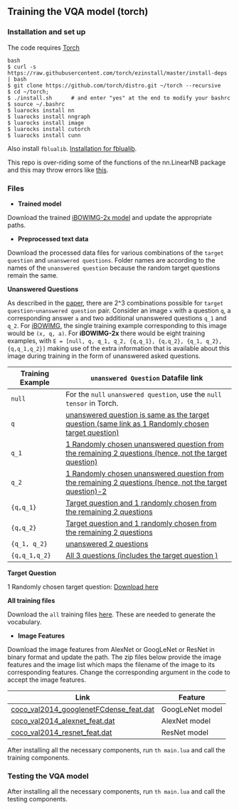 
## Training the VQA model (torch)

### Installation and set up

The code requires [Torch](http://torch.ch/docs/getting-started.html)

```
bash
$ curl -s https://raw.githubusercontent.com/torch/ezinstall/master/install-deps | bash
$ git clone https://github.com/torch/distro.git ~/torch --recursive
$ cd ~/torch; 
$ ./install.sh      # and enter "yes" at the end to modify your bashrc
$ source ~/.bashrc
$ luarocks install nn
$ luarocks install nngraph 
$ luarocks install image 
$ luarocks install cutorch
$ luarocks install cunn
```
Also install `fblualib`. [Installation for fblualib](https://github.com/facebook/fblualib).

This repo is over-riding some of the functions of the nn.LinearNB package and this may throw errors like [this](https://github.com/kaishengtai/torch-ntm/issues/8).

### Files

+ **Trained model**

Download the trained [iBOWIMG-2x model](https://cmu.box.com/s/84ujxt8pppazu6yof7xiwi2qkdiywjgs) and update the appropriate paths.

+ **Preprocessed text data**

Download the processed data files for various combinations of the `target question` and `unanswered questions`. Folder names are according to the names of the `unanswered question` because the random target questions remain the same.

**Unanswered Questions**

As described in the [paper](), there are 2^3 combinations possible for `target question`-`unanswered question` pair. Consider an image `x` with a question `q`, a corresponding answer `a` and two additional unanswered questions `q_1` and `q_2`. For [iBOWIMG](https://github.com/metalbubble/VQAbaseline), the single training example corresponding to this image would be `(x, q, a)`. For **iBOWIMG-2x** there would be eight training examples, with `E = [null, q, q_1, q_2, {q,q_1}, {q,q_2}, {q_1, q_2}, {q,q_1,q_2}]` making use of the extra information that is available about this image during training in the form of unanswered asked questions. 


|Training Example| `unanswered Question` Datafile link |
|--|-|
|`null`| For the `null` `unanswered question`, use the `null tensor` in Torch. |
| `q`| [unanswered question is same as the target question (same link as 1 Randomly chosen target question)]() 
|`q_1`|[1 Randomly chosen unanswered question from the remaining 2 questions (hence, not the target question)](https://cmu.box.com/s/uqtwafj6agp5ilmib58faxxoi7yhfsj0) |
| `q_2`| [1 Randomly chosen unanswered question from the remaining 2 questions (hence, not the target question)-2](https://cmu.box.com/s/5akxvquu45q93z1ler8ow042lgux49nx) | 
|`{q,q_1}` | [Target question and 1 randomly chosen from the remaining 2 questions](https://cmu.box.com/s/zt37h3yf5c2pum2ua4gb1owpa48qpzjn) | 
| `{q,q_2}`| [Target question and 1 randomly chosen from the remaining 2 questions](https://cmu.box.com/s/zt37h3yf5c2pum2ua4gb1owpa48qpzjn) | 
| `{q_1, q_2}`| [unanswered 2 questions](https://cmu.box.com/s/7594vv6v5lm0548vh7f180svxqbge232) | 
| `{q,q_1,q_2}` | [All 3 questions (includes the target question )](https://cmu.box.com/s/tlcqdrr6fa2v3i2lrukj3wn3a8qkood5) |

**Target Question**

1 Randomly chosen target question: [Download here](https://cmu.box.com/s/ht8zjwik7n9atq36p0dcd7x3w87f5x8k)

**All training files**

Download the `all` training files [here](https://cmu.box.com/s/v148z8qik8xicj9pjdvsyhwt2irezo4o). These are needed to generate the vocabulary.

+ **Image Features**

Download the image features from AlexNet or GoogLeNet or ResNet in binary format and update the path. The zip files below provide the image features and the image list which maps the filename of the image to its corresponding features. Change the corresponding argument in the code to accept the image features.

|Link|Feature|
|-|-|
|[coco_val2014_googlenetFCdense_feat.dat](http://visualqa.csail.mit.edu/data_vqa_feat.zip) | GoogLeNet model |
|[coco_val2014_alexnet_feat.dat]() | AlexNet model |
|[coco_val2014_resnet_feat.dat]() |  ResNet model |

After installing all the necessary components, run `th main.lua` and call the training components.


### Testing the VQA model

After installing all the necessary components, run `th main.lua` and call the testing components.

